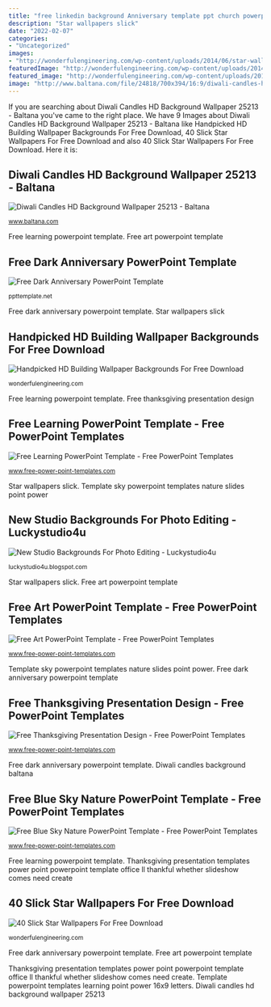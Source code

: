 ```yaml
---
title: "free linkedin background Anniversary template ppt church powerpoint background templates dark editable ball wallpapersafari ppttemplate"
description: "Star wallpapers slick"
date: "2022-02-07"
categories:
- "Uncategorized"
images:
- "http://wonderfulengineering.com/wp-content/uploads/2014/06/star-wallpapers-21.jpg"
featuredImage: "http://wonderfulengineering.com/wp-content/uploads/2014/01/building-wallpaper-19.jpg"
featured_image: "http://wonderfulengineering.com/wp-content/uploads/2014/01/building-wallpaper-19.jpg"
image: "http://www.baltana.com/file/24818/700x394/16:9/diwali-candles-hd-background-wallpaper-25213_1695448332.jpg"
---
```


If you are searching about Diwali Candles HD Background Wallpaper 25213 - Baltana you've came to the right place. We have 9 Images about Diwali Candles HD Background Wallpaper 25213 - Baltana like Handpicked HD Building Wallpaper Backgrounds For Free Download, 40 Slick Star Wallpapers For Free Download and also 40 Slick Star Wallpapers For Free Download. Here it is:

## Diwali Candles HD Background Wallpaper 25213 - Baltana

![Diwali Candles HD Background Wallpaper 25213 - Baltana](http://www.baltana.com/file/24818/700x394/16:9/diwali-candles-hd-background-wallpaper-25213_1695448332.jpg "Free thanksgiving presentation design")

<small>www.baltana.com</small>

Free learning powerpoint template. Free art powerpoint template

## Free Dark Anniversary PowerPoint Template

![Free Dark Anniversary PowerPoint Template](https://cdn3.ppttemplate.net/wp-content/uploads/2014/01/20017-anniversary-ppt-template-1.jpg "Thanksgiving presentation templates power point powerpoint template office ll thankful whether slideshow comes need create")

<small>ppttemplate.net</small>

Free dark anniversary powerpoint template. Star wallpapers slick

## Handpicked HD Building Wallpaper Backgrounds For Free Download

![Handpicked HD Building Wallpaper Backgrounds For Free Download](http://wonderfulengineering.com/wp-content/uploads/2014/01/building-wallpaper-19.jpg "Star wallpapers slick")

<small>wonderfulengineering.com</small>

Free learning powerpoint template. Free thanksgiving presentation design

## Free Learning PowerPoint Template - Free PowerPoint Templates

![Free Learning PowerPoint Template - Free PowerPoint Templates](https://cdn.free-power-point-templates.com/wp-content/uploads/2017/07/160025-letters-template-16x9-3.jpg "Diwali candles background baltana")

<small>www.free-power-point-templates.com</small>

Star wallpapers slick. Template sky powerpoint templates nature slides point power

## New Studio Backgrounds For Photo Editing - Luckystudio4u

![New Studio Backgrounds For Photo Editing - Luckystudio4u](http://4.bp.blogspot.com/-YSh_9ttuC5U/Ul07igQ38AI/AAAAAAAAC58/-rSzGqk53Rc/s1600/Studio-Backgrounds-60.jpg "Studio backgrounds background editing backdrop bg")

<small>luckystudio4u.blogspot.com</small>

Star wallpapers slick. Free art powerpoint template

## Free Art PowerPoint Template - Free PowerPoint Templates

![Free Art PowerPoint Template - Free PowerPoint Templates](https://cdn.free-power-point-templates.com/wp-content/uploads/2019/07/161035-art-template-16x9-3.jpg "Diwali candles background baltana")

<small>www.free-power-point-templates.com</small>

Template sky powerpoint templates nature slides point power. Free dark anniversary powerpoint template

## Free Thanksgiving Presentation Design - Free PowerPoint Templates

![Free Thanksgiving Presentation Design - Free PowerPoint Templates](https://cdn.free-power-point-templates.com/wp-content/uploads/2017/07/160020-thanksgiving-template-4x3-1.jpg "Free blue sky nature powerpoint template")

<small>www.free-power-point-templates.com</small>

Free dark anniversary powerpoint template. Diwali candles background baltana

## Free Blue Sky Nature PowerPoint Template - Free PowerPoint Templates

![Free Blue Sky Nature PowerPoint Template - Free PowerPoint Templates](https://cdn.free-power-point-templates.com/wp-content/uploads/2017/10/160251-sky-template-16x9-1.jpg "Free dark anniversary powerpoint template")

<small>www.free-power-point-templates.com</small>

Free learning powerpoint template. Thanksgiving presentation templates power point powerpoint template office ll thankful whether slideshow comes need create

## 40 Slick Star Wallpapers For Free Download

![40 Slick Star Wallpapers For Free Download](http://wonderfulengineering.com/wp-content/uploads/2014/06/star-wallpapers-21.jpg "Free learning powerpoint template")

<small>wonderfulengineering.com</small>

Free dark anniversary powerpoint template. Free art powerpoint template

Thanksgiving presentation templates power point powerpoint template office ll thankful whether slideshow comes need create. Template powerpoint templates learning point power 16x9 letters. Diwali candles hd background wallpaper 25213
